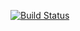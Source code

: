 [![Build Status](https://travis-ci.org/chester1000/chrome-bitcoin-monitor.svg)](https://travis-ci.org/chester1000/chrome-bitcoin-monitor)